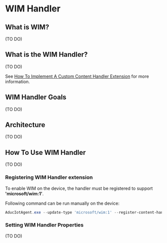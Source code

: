 # WIM Handler

## What is WIM?

(TO DO)

## What is the WIM Handler?

(TO DO)

See [How To Implement A Custom Content Handler Extension](../../../../docs/agent-reference/how-to-implement-custom-update-handler.md) for more information.

## WIM Handler Goals

(TO DO)

## Architecture

(TO DO)

## How To Use WIM Handler

(TO DO)

### Registering WIM Handler extension

To enable WIM on the device, the handler must be registered to support **'microsoft/wim:1'**.

Following command can be run manually on the device:

```PowerShell
AducIotAgent.exe --update-type 'microsoft/wim:1' --register-content-handler <full path to the handler file>
```

### Setting WIM Handler Properties

(TO DO)
